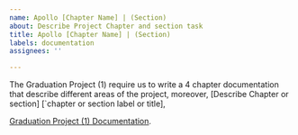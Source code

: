 ```yaml
---
name: Apollo [Chapter Name] | (Section)
about: Describe Project Chapter and section task
title: Apollo [Chapter Name] | (Section)
labels: documentation
assignees: ''

---
```


The Graduation Project (1) require us to write a 4 chapter documentation that describe different areas of the project, moreover, [Describe Chapter or section] [`chapter or section label or title], 

[Graduation Project (1) Documentation](https://docs.google.com/document/d/1C9sUREr9DLwP7JixKrWeoX3vsu9szugg).
